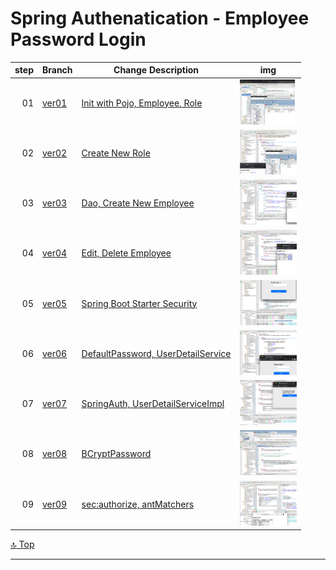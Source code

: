 Spring Authenatication - Employee Password Login
===
[top]: topOfThePage

| step | Branch | Change Description | img |
| ---: | --- | --- | --- |
|  01 | [ver01](https://github.com/alvintwng/steps/tree/ver01/AuthEmp) | [ Init with Pojo, Employee, Role  ](    https://github.com/alvintwng/steps/commit/5cb3ffe2a7a00a75d9f151be4b3e7fd15b1d3173 ) | <img src="img/210515AuthEmpV01B.png" alt="0210515AuthEmpV01B.png" height="72"> |
|  02 | [ver02](https://github.com/alvintwng/steps/tree/ver02/AuthEmp) | [ Create New Role ](                    https://github.com/alvintwng/steps/commit/61a1e93be285a1fabf8c30c592a5eadd93010335) | <img src="img/210515AuthEmpV02.png" alt="210515AuthEmpV02.png" height="72"> |
|  03 | [ver03](https://github.com/alvintwng/steps/tree/ver03/AuthEmp) | [ Dao, Create New Employee ](           https://github.com/alvintwng/steps/commit/c94f807c13383f6af5d54e323e3d089a69b18341)          | <img src="img/210515AuthEmpV03.png" alt="0210515AuthEmpV03.png" height="72"> |
|  04 | [ver04](https://github.com/alvintwng/steps/tree/ver04/AuthEmp) | [ Edit, Delete Employee ](              https://github.com/alvintwng/steps/commit/c83a6a01b092339bb51c4483a1c284980270f740)          | <img src="img/210515AuthEmpV04.png" alt="0210515AuthEmpV04.png" height="72"> |
|  05 | [ver05](https://github.com/alvintwng/steps/tree/ver05/AuthEmp) | [ Spring Boot Starter Security ](       https://github.com/alvintwng/steps/commit/4a8e9fbae6eb41efddd7ad745318c951214cd0d5)          | <img src="img/210515AuthEmpV05.png" alt="0210515AuthEmpV05.png" height="72"> |
|  06 | [ver06](https://github.com/alvintwng/steps/tree/ver06/AuthEmp) | [ DefaultPassword, UserDetailService ]( https://github.com/alvintwng/steps/commit/56b52ac11443c4104516809a891439e13a2343b1)          | <img src="img/210515AuthEmpV06.png" alt="0210515AuthEmpV06.png" height="72"> |
|  07 | [ver07](https://github.com/alvintwng/steps/tree/ver07/AuthEmp) | [ SpringAuth, UserDetailServiceImpl ](  https://github.com/alvintwng/steps/commit/b78f5328a44ccec6235ed3e6b77770f70c08172d)          | <img src="img/210516AuthEmpV07.png" alt="0210516AuthEmpV07.png" height="72"> |
|  08 | [ver08](https://github.com/alvintwng/steps/tree/ver08/AuthEmp) | [ BCryptPassword ](                     https://github.com/alvintwng/steps/commit/619013b5f64a6643d3780be3e3b700b11dff832b)          | <img src="img/210516AuthEmpV08.png" alt="0210516AuthEmpV08.png" height="72"> |
|  09 | [ver09](https://github.com/alvintwng/steps/tree/ver09/AuthEmp) | [ sec:authorize, antMatchers ](         https://github.com/alvintwng/steps/commit/f0f1ca588f2e37e6e623679c400d4dafa281a22b)          | <img src="img/210516AuthEmpV09.png" alt="0210516AuthEmpV09.png" height="72"> |

[:top: Top](#top)

---
